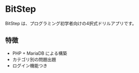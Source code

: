 # BitStep

BitStep は、プログラミング初学者向けの4択式ドリルアプリです。

## 特徴

- PHP + MariaDB による構築
- カテゴリ別の問題出題
- ログイン機能つき
